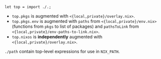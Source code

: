 ```
let top = import ./.;
```

- `top.pkgs` is augmented with `<{local,private}/overlay.nix>`.
- `top.pkgs.env` is augmented with `paths` from `<{local,private}/env.nix>` (functions from `pkgs` to list of packages) and `pathsToLink` from `<{local,private}/env-paths-to-link.nix>`.
- `top.nixos` is **independently** augmented with `<{local,private}/overlay.nix>`.

`./path` contain top-level expressions for use in `NIX_PATH`.
